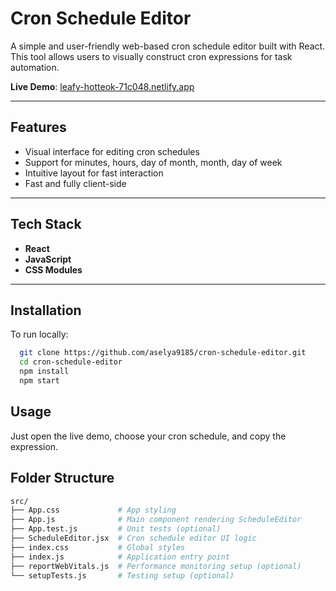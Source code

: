 # Cron Schedule Editor

A simple and user-friendly web-based cron schedule editor built with React. This tool allows users to visually construct cron expressions for task automation.

**Live Demo**: [leafy-hotteok-71c048.netlify.app](https://leafy-hotteok-71c048.netlify.app/)

---

## Features

- Visual interface for editing cron schedules
- Support for minutes, hours, day of month, month, day of week
- Intuitive layout for fast interaction
- Fast and fully client-side

---

## Tech Stack

- **React**
- **JavaScript**
- **CSS Modules**

---

## Installation

To run locally:

```bash
  git clone https://github.com/aselya9185/cron-schedule-editor.git
  cd cron-schedule-editor
  npm install
  npm start
```

## Usage
Just open the live demo, choose your cron schedule, and copy the expression.

## Folder Structure

```bash
src/
├── App.css             # App styling
├── App.js              # Main component rendering ScheduleEditor
├── App.test.js         # Unit tests (optional)
├── ScheduleEditor.jsx  # Cron schedule editor UI logic
├── index.css           # Global styles
├── index.js            # Application entry point
├── reportWebVitals.js  # Performance monitoring setup (optional)
└── setupTests.js       # Testing setup (optional)
```
